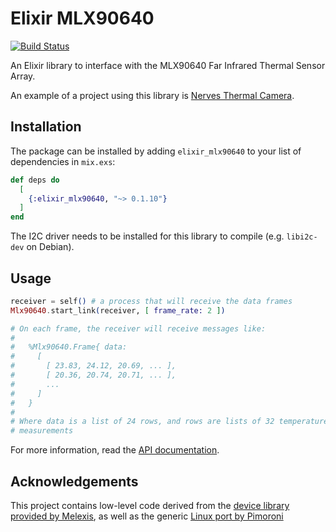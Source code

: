 # Elixir MLX90640

[![Build Status](https://travis-ci.org/lucaong/elixir_mlx90640.svg?branch=master)](https://travis-ci.org/lucaong/elixir_mlx90640)

An Elixir library to interface with the MLX90640 Far Infrared Thermal Sensor Array.

An example of a project using this library is [Nerves Thermal
Camera](https://github.com/lucaong/nerves_thermal_camera).

## Installation

The package can be installed by adding `elixir_mlx90640` to your list of
dependencies in `mix.exs`:

```elixir
def deps do
  [
    {:elixir_mlx90640, "~> 0.1.10"}
  ]
end
```

The I2C driver needs to be installed for this library to compile (e.g.
`libi2c-dev` on Debian).

## Usage

```elixir
receiver = self() # a process that will receive the data frames
Mlx90640.start_link(receiver, [ frame_rate: 2 ])

# On each frame, the receiver will receive messages like:
#
#   %Mlx90640.Frame{ data:
#     [
#       [ 23.83, 24.12, 20.69, ... ],
#       [ 20.36, 20.74, 20.71, ... ],
#       ...
#     ]
#   }
#
# Where data is a list of 24 rows, and rows are lists of 32 temperature
# measurements
```

For more information, read the [API documentation](https://hexdocs.pm/elixir_mlx90640).

## Acknowledgements

This project contains low-level code derived from the [device library provided
by Melexis](https://github.com/melexis/mlx90640-library), as well as the generic
[Linux port by Pimoroni](https://github.com/pimoroni/mlx90640-library)
